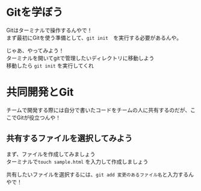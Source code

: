 # Gitを学ぼう
Gitはターミナルで操作するんやで！<br>
まず最初にGitを使う準備として、`git init`　を実行する必要があるんや。

じゃあ、やってみよう！<br>
ターミナルを開いてgitで管理したいディレクトリに移動しよう<br>
移動したら `git init` を実行してくれ

# 共同開発とGit
チームで開発する際には自分で書いたコードをチームの人に共有するのだが、ここでGitが役立つんや！

## 共有するファイルを選択してみよう
まず、ファイルを作成してみましょう<br>
ターミナルで`touch sample.html` を入力して作成しましょう

共有したいファイルを選択するには、`git add 変更のあるファイル名`と入力するんやで！
